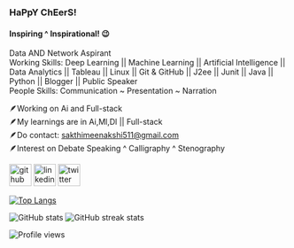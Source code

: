 ### HaPpY ChEerS!
#### Inspiring ^ Inspirational! 😉
Data AND Network Aspirant <br>
Working Skills: Deep Learning || Machine Learning || Artificial Intelligence || Data Analytics || Tableau || Linux || Git & GitHub || J2ee || Junit || Java || Python || Blogger || Public Speaker<br>
People Skills: Communication ~ Presentation ~ Narration

🪶Working on Ai and Full-stack <br>
🪶My learnings are in Ai,Ml,Dl || Full-stack <br>
🪶Do contact: sakthimeenakshi511@gmail.com <br>
🪶Interest on Debate Speaking ^ Calligraphy ^ Stenography <br>

[<img src='https://cdn.jsdelivr.net/npm/simple-icons@3.0.1/icons/github.svg' alt='github' height='40'>](https://github.com/Meenakshi-here)  [<img src='https://cdn.jsdelivr.net/npm/simple-icons@3.0.1/icons/linkedin.svg' alt='linkedin' height='40'>](https://www.linkedin.com/in/sakthi-meenakshi-anandan)  [<img src='https://cdn.jsdelivr.net/npm/simple-icons@3.0.1/icons/twitter.svg' alt='twitter' height='40'>](https://twitter.com/_Meenakshi_here)  

[![Top Langs](https://github-readme-stats.vercel.app/api/top-langs/?username=Meenakshi-here)](https://github.com/anuraghazra/github-readme-stats)

![GitHub stats](https://github-readme-stats.vercel.app/api?username=Meenakshi-here&show_icons=true)  ![GitHub streak stats](https://streak-stats.demolab.com/?user=Meenakshi-here)  

![Profile views](https://gpvc.arturio.dev/Meenakshi-here)  
